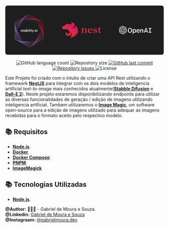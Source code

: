 <p align="center">
     <img src="./docs/assets/thumb.png"  />
</p>

<p align="center">
  <img alt="GitHub language count" src="https://img.shields.io/github/languages/count/gabrielmoura33/nest-js-text-to-image-artificial-inteligence-api">

  <img alt="Repository size" src="https://img.shields.io/github/repo-size/gabrielmoura33/nest-js-text-to-image-artificial-inteligence-api">
  
  <a href="https://github.com/WallysonGalvao/rocketseat-gobarber/commits/master">
    <img alt="GitHub last commit" src="https://img.shields.io/github/last-commit/gabrielmoura33/nest-js-text-to-image-artificial-inteligence-api">
  </a>

  <a href="https://github.com/WallysonGalvao/rocketseat-gobarber/issues">
    <img alt="Repository issues" src="https://img.shields.io/github/issues/gabrielmoura33/nest-js-text-to-image-artificial-inteligence-api">
  </a>

  <img alt="License" src="https://img.shields.io/badge/license-MIT-brightgreen">
</p>

Este Projeto foi criado com o intuito de criar uma API Rest utilizando o framework [**NestJS**](https://nestjs.com) para integrar com os dois modelos de inteligencia artificial _text-to-image_ mais conhecidos atualmente([**Stabble Difusion**](https://stability.ai/blog/stable-diffusion-public-release) e [**Dall-E 2**](https://openai.com/dall-e-2/)). Neste projeto estaremos disponibilizando endpoints para utilizar as diversas funcionalidades de geração / edição de imagens utilizando inteligencia artificial. Tambem utilizaremos o [**Image Magic**](https://imagemagick.org/index.php), um software open-source para a edição de imagens utilizado para adequar as imagens recebidas para o formato aceito pelo respectivo modelo.

<!--
[![](https://img.shields.io/pypi/v/mvt)](https://pypi.org/project/mvt/)
[![Documentation Status](https://readthedocs.org/projects/mvt/badge/?version=latest)](https://docs.mvt.re/en/latest/?badge=latest)
[![CI](https://github.com/mvt-project/mvt/actions/workflows/python-package.yml/badge.svg)](https://github.com/mvt-project/mvt/actions/workflows/python-package.yml)
[![Downloads](https://pepy.tech/badge/mvt)](https://pepy.tech/project/mvt) -->

## :books: Requisitos

- [**Node.js**](https://nodejs.org/en/).
- [**Docker**](https://www.docker.com/).
- [**Docker Compose**](https://docs.docker.com/compose/install/).
- [**PNPM**](https://pnpm.io/installation).
- [**ImageMagick**](https://imagemagick.org/index.php)

## :books: Tecnologias Utilizadas

- [**Node.js**](https://nodejs.org/en/).

<!--
## Usage

<!-- MVT provides two commands `mvt-ios` and `mvt-android`. [Check out the documentation to learn how to use them!](https://docs.mvt.re/) -->

<!-- ## License

The purpose of MVT is to facilitate the **_consensual forensic analysis_** of devices of those who might be targets of sophisticated mobile spyware attacks, especially members of civil society and marginalized communities. We do not want MVT to enable privacy violations of non-consenting individuals. In order to achieve this, MVT is released under its own license. [Read more here.](https://docs.mvt.re/en/latest/license/) -->

**@Author:** 👨🏾‍💻 - Gabriel de Moura e Souza. <br />
**@Linkedin:** [Gabriel de Moura e Souza](linkedin.com/in/gabriel-de-moura-e-souza/) <br />
**@Instagraam:** [@gabrielmoura.dev](https://www.instagram.com/gabrielmoura.dev/) <br />
